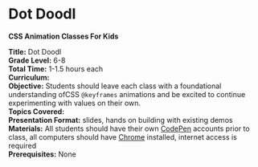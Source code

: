 # Dot Doodl
**CSS Animation Classes For Kids**

**Title:** Dot Doodl<br>
**Grade Level:** 6-8<br>
**Total Time:** 1-1.5 hours each<br>
**Curriculum:** <br>
**Objective:** Students should leave each class with a foundational understanding ofCSS `@keyframes` animations and be excited to continue experimenting with values on their own.<br> 
**Topics Covered:** <br>
**Presentation Format:** slides, hands on building with existing demos<br>
**Materials:** All students should have their own [CodePen](http://codepen.io/) accounts prior to class, all computers should have [Chrome](https://www.google.com/chrome/) installed, internet access is required<br>
**Prerequisites:** None<br>
